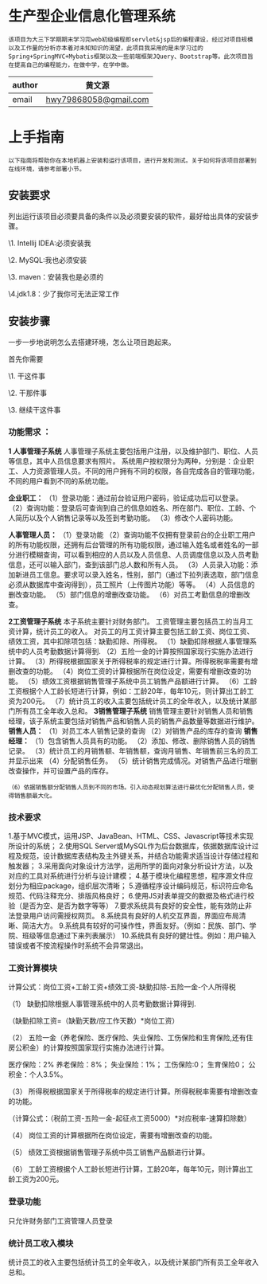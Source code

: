# 生产型企业信息化管理系统

	该项目为大三下学期期末学习完web初级编程即servlet&jsp后的编程课设，经过对项目规模以及工作量的分析亦本着对未知知识的渴望，此项目我采用的是未学习过的Spring+SpringMVC+Mybatis框架以及一些前端框架JQuery、Bootstrap等。此次项目旨在提高自己的编程能力，在做中学，在学中做。
	
|    author  |   黄文源  
| ---- | ---- |
|    email  | hwy79868058@gmail.com|


# 上手指南
	以下指南将帮助你在本地机器上安装和运行该项目，进行开发和测试。关于如何将该项目部署到在线环境，请参考部署小节。
## 安装要求

列出运行该项目必须要具备的条件以及必须要安装的软件，最好给出具体的安装步骤。

\1. Intellij IDEA:必须安装我

\2. MySQL:我也必须安装

\3. maven：安装我也是必须的

\4.jdk1.8：少了我你可无法正常工作

## 安装步骤
一步一步地说明怎么去搭建环境，怎么让项目跑起来。

首先你需要

\1. 干这件事

\2. 干那件事

\3. 继续干这件事

### 功能需求	 ：
	
**1 人事管理子系统**
	人事管理子系统主要包括用户注册，以及维护部门、职位、人员等信息，其中人员信息要求有照片。
系统用户按权限分为两种，分别是：企业职工、人力资源管理人员。不同的用户拥有不同的权限，各自完成各自的管理功能，不同的用户看到不同的系统功能。

**企业职工：**
	（1）登录功能：通过前台验证用户密码，验证成功后可以登录。
	（2）查询功能：登录后可查询到自己的信息如姓名、所在部门、职位、工龄、个人简历以及个人销售记录等以及签到考勤功能。
	（3）修改个人密码功能。

**人事管理人员：**
	（1）登录功能
	（2）查询功能不仅拥有登录前台的企业职工用户的所有功能权限，还拥有后台管理的所有功能权限，通过输入姓名或者姓名的一部分进行模糊查询，可以看到相应的人员以及人员信息、人员调度信息以及人员考勤信息，还可以输入部门，查到该部门总人数和所有人员。
	（3）人员录入功能：添加新进员工信息。要求可以录入姓名，性别，部门（通过下拉列表选取，部门信息必须从数据库中查询得到），员工照片（上传图片功能）等等。
	（4）人员信息的删改查功能。
	（5）部门信息的增删改查功能。
	（6）对员工考勤信息的增删改查。

**2工资管理子系统**
	本子系统主要针对财务部门。
	工资管理主要包括员工的当月工资计算，统计员工的收入。
	对员工的月工资计算主要包括工龄工资、岗位工资、绩效工资，其中扣除项包括：缺勤扣除、所得税。
	（1）缺勤扣除根据人事管理系统中的人员考勤数据计算得到.
	（2）五险一金的计算按照国家现行实施办法进行计算。
	（3）所得税根据国家关于所得税率的规定进行计算。所得税税率需要有增删改查的功能。
	（4）岗位工资的计算根据所在岗位设定，需要有增删改查的功能。
	（5）绩效工资根据销售管理子系统中员工销售产品额进行计算。
	（6）工龄工资根据个人工龄长短进行计算，例如：工龄20年，每年10元，则计算出工龄工资为200元。
	（7）统计员工的收入主要包括统计员工的全年收入，以及统计某部门所有员工全年收入总和。
**3销售管理子系统**
	销售管理主要针对销售人员和销售经理，该子系统主要包括对销售产品和销售人员的销售产品数量等数据进行维护。
**销售人员：**
	（1）对员工本人销售记录的查询
	（2）对销售产品的库存的查询
**销售经理：**
	（1）包含销售人员具有的功能。
	（2）添加、修改、删除销售人员的销售记录。
	（3）统计员工的月销售额、年销售额，查询月销售、年销售前三名的员工并显示出来
	（4）分配销售任务。
	（5）统计销售完成情况。对销售产品进行增删改查操作，并可设置产品的库存。

	（6）依据销售额分配销售人员到不同的市场。引入动态规划算法进行最优化分配销售人员，使得销售额最大化。



 ### 技术要求	
1.基于MVC模式，运用JSP、JavaBean、HTML、CSS、Javascript等技术实现所设计的系统；
2.使用SQL Server或MySQL作为后台数据库，依据数据库设计过程及规范，设计数据库表结构及主外键关系，并结合功能需求适当设计存储过程和触发器；
3.采用面向对象设计方法学，运用所学的面向对象分析设计方法，以及对应的工具对系统进行分析与设计建模；
4.基于模块化编程思想，程序源文件应划分为相应package，组织层次清晰；
5.遵循程序设计编码规范，标识符应命名规范、代码注释充分、排版风格良好；
6.使用JS对表单提交的数据及格式进行校验（是否为空、是否为数字等等）
7.要求系统具有良好的安全性，能有效防止非法登录用户访问需授权网页。
8.系统具有良好的人机交互界面，界面应布局清晰、简洁大方。
9.系统具有较好的可操作性，界面友好。（例如：民族、部门、学院、班级等信息通过下来列表展示）
10.系统具有良好的健壮性。例如：用户输入错误或者不按流程操作时系统不会异常退出。


### 工资计算模块

计算公式：岗位工资+工龄工资+绩效工资-缺勤扣除-五险一金-个人所得税

 

（1） 缺勤扣除根据人事管理系统中的人员考勤数据计算得到.

（缺勤扣除工资=（缺勤天数/应工作天数）*岗位工资）

（2） 五险一金（养老保险、医疗保险、失业保险、工伤保险和生育保险,还有住房公积金）的计算按照国家现行实施办法进行计算。

医疗保险：2% 养老保险：8%； 失业保险：1%； 工伤保险:0； 生育保险0； 公积金：个人3.5%。 

（3）	所得税根据国家关于所得税率的规定进行计算。所得税税率需要有增删改查的功能。

（计算公式：（税前工资-五险一金-起征点工资5000）*对应税率-速算扣除数）

（4）	岗位工资的计算根据所在岗位设定，需要有增删改查的功能。

（5）	绩效工资根据销售管理子系统中员工销售产品额进行计算。

（6）	工龄工资根据个人工龄长短进行计算，工龄20年，每年10元，则计算出工龄工资为200元。

### 登录功能

只允许财务部门工资管理人员登录

### 统计员工收入模块

统计员工的收入主要包括统计员工的全年收入，以及统计某部门所有员工全年收入总和。




